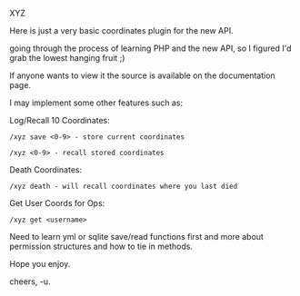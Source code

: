 XYZ

Here is just a very basic coordinates plugin for the new API.

going through the process of learning PHP and the new API, so I figured I'd grab the lowest hanging fruit ;)

If anyone wants to view it the source is available on the documentation page.



I may implement some other features such as:

Log/Recall 10 Coordinates:

`/xyz save <0-9> - store current coordinates`

`/xyz <0-9> - recall stored coordinates`

Death Coordinates:

`/xyz death - will recall coordinates where you last died`

Get User Coords for Ops:

`/xyz get <username>`

Need to learn yml or sqlite save/read functions first and more about permission structures and how to tie in methods.

Hope you enjoy.

cheers, -u.